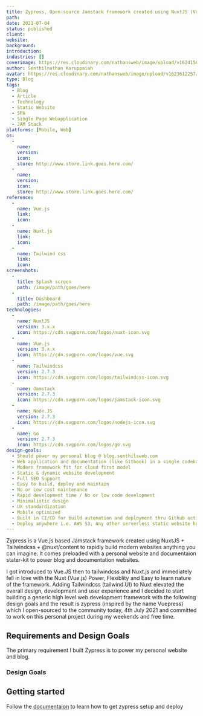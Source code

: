 ```yaml
---
title: Zypress, Open-source Jamstack framework created using NuxtJS (Vue.js) + Tailwindcss
path: 
date: 2021-07-04
status: published
client: 
website: 
background: 
introduction: 
industries: []
coverimage: https://res.cloudinary.com/nathansweb/image/upload/v1624156571/logos/logo-zypress.svg
author: Senthilnathan Karuppaiah
avatar: https://res.cloudinary.com/nathansweb/image/upload/v1623612257/profile/sk_profile_sq.png
type: Blog
tags:
  - Blog
  - Article
  - Technology
  - Static Website
  - SPA
  - Single Page Webapplication
  - JAM Stack
platforms: [Mobile, Web]
os: 
  -
    name: 
    version: 
    icon: 
    store: http://www.store.link.goes.here.com/
  -
    name: 
    version: 
    icon: 
    store: http://www.store.link.goes.here.com/
reference: 
  -
    name: Vue.js
    link: 
    icon: 
  -
    name: Nuxt.js
    link: 
    icon: 
  -
    name: Tailwind css
    link: 
    icon: 
screenshots:
  -
    title: Splash screen
    path: /image/path/goes/here
  -
    title: Dashboard
    path: /image/path/goes/here
technologies:
  -
    name: NuxtJS
    version: 3.x.x
    icon: https://cdn.svgporn.com/logos/nuxt-icon.svg
  -
    name: Vue.js
    version: 3.x.x
    icon: https://cdn.svgporn.com/logos/vue.svg
  -
    name: Tailwindcss
    version: 2.7.3
    icon: https://cdn.svgporn.com/logos/tailwindcss-icon.svg
  -
    name: Jamstack
    version: 2.7.3
    icon: https://cdn.svgporn.com/logos/jamstack-icon.svg
  -
    name: Node.JS
    version: 2.7.3
    icon: https://cdn.svgporn.com/logos/nodejs-icon.svg
  -
    name: Go
    version: 2.7.3
    icon: https://cdn.svgporn.com/logos/go.svg
design-goals:
  - Should power my personal blog @ blog.senthilsweb.com
  - Web application and documentation (like Gitbook) in a single codebase 
  - Modern framework fit for cloud first model
  - Static & dynamic website development
  - Full SEO Support
  - Easy to build, deploy and maintain 
  - No or Low cost maintenance
  - Rapid development time / No or low code development
  - Minimalistic design
  - UX standardization
  - Mobile optimized
  - Built in CI/CD for build automation and deployment thru Github action
  - Deploy anywhere i.e. AWS S3, Any other serverless static website hosting, docker, embedded and filesystem based golang binary for Mac, Windows and Linux
---
```

Zypress is a Vue.js based Jamstack framework created using NuxtJS + Tailwindcss + @nuxt/content to rapidly build modern websites anything you can imagine. It comes preloaded with a personal website and documentaion stater-kit to power blog and documentation websites.

<!--more-->


I got introduced to Vue.JS then to tailwindcss and Nuxt.js and immediately fell in love with the Nuxt (Vue.js) Power, Flexiblity and Easy to learn nature of the framework. Adding Tailwindcss (tailwind.UI) to Nuxt elevated the overall design, development and user experience and I decided to start building a generic high level web development framework with the following design goals and the result is zypress (inspired by the name Vuepress) which I open-sourced to the community today, 4th July 2021 and committed to work on this personal project during my weekends and free time.


## Requirements and Design Goals

The primary requirement I built <badge>Zypress</badge> is to power my personal website and blog.

### Design Goals

<list :items="design-goals"></list>

## Getting started

Follow the [documentaion](/docs) to learn how to get zypress setup and deploy



